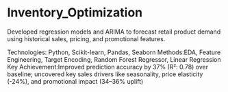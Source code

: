 # Inventory_Optimization

Developed regression models and ARIMA to forecast retail product demand using historical sales, pricing, and promotional features.

Technologies: Python, Scikit-learn, Pandas, Seaborn
Methods:EDA, Feature Engineering, Target Encoding, Random Forest Regressor, Linear Regression
Key Achievement:Improved prediction accuracy by 37% (R²: 0.78) over baseline; uncovered key sales drivers like seasonality, price elasticity (-24%), and promotional impact (34–36% uplift)
